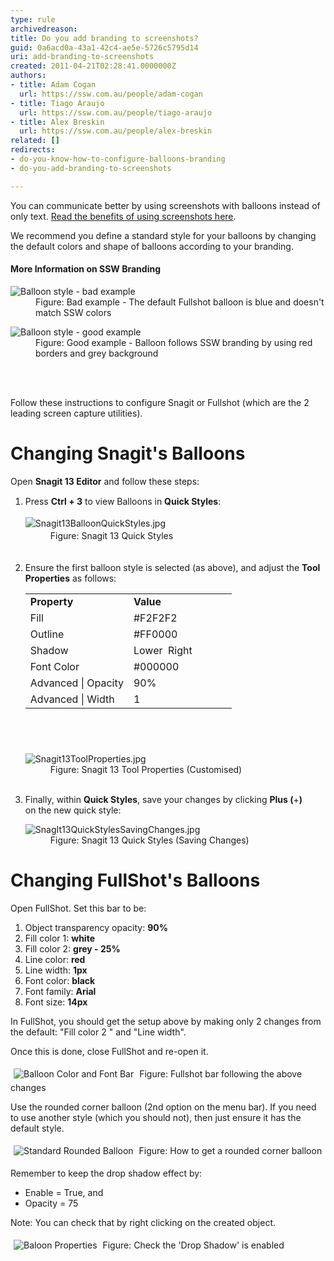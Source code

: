 ```yaml
---
type: rule
archivedreason: 
title: Do you add branding to screenshots?
guid: 0a6acd0a-43a1-42c4-ae5e-5726c5795d14
uri: add-branding-to-screenshots
created: 2011-04-21T02:28:41.0000000Z
authors:
- title: Adam Cogan
  url: https://ssw.com.au/people/adam-cogan
- title: Tiago Araujo
  url: https://ssw.com.au/people/tiago-araujo
- title: Alex Breskin
  url: https://ssw.com.au/people/alex-breskin
related: []
redirects:
- do-you-know-how-to-configure-balloons-branding
- do-you-add-branding-to-screenshots

---
```



<p>You can communicate better by using screenshots with balloons instead of only text. <a href="/Pages/HowToUseBalloons.aspx">Read the benefits of using screenshots here</a>.</p><p>We recommend you define a standard style for your balloons by changing the default colors and shape of balloons according to your branding.</p><h4>More Information on SSW Branding</h4><dl class="badImage"><dt> <img alt="Balloon style - bad example" src="/PublishingImages/balloons-style-bad-example.jpg" /> </dt><dd>Figure&#58; Bad example - The default Fullshot balloon is blue and doesn't match SSW colors</dd></dl> <dl class="goodImage"> <dt> <img alt="Balloon style - good example" src="/PublishingImages/balloons-style-good-example.jpg" /> </dt><dd>Figure&#58; Good example - Balloon follows SSW branding by using red borders and grey background</dd></dl>
<br><excerpt class='endintro'></excerpt><br>
<p>Follow these instructions to configure Snagit or Fullshot (which are the 2 leading screen capture utilities). <br></p><h1>Changing Snagit's&#160;Balloons</h1><p>Open <strong>Snagit 13 Editor</strong> and&#160;follow these steps&#58;<br></p><ol><li> 
      <span style="line-height&#58;20.8px;">Press&#160;<strong>Ctrl + 3</strong> to view&#160;<strong></strong>Balloons in <strong>Quick Styles</strong>&#58;<br> 
         <dl class="image"><dt> <img src="/PublishingImages/Snagit13BalloonQuickStyles.jpg" alt="Snagit13BalloonQuickStyles.jpg" /> </dt><dd>Figure&#58; Snagit 13 Quick Styles</dd></dl> <br></span></li><li>Ensure the&#160;first balloon&#160;style is&#160;selected (as above), and&#160;adjust the <strong>Tool Properties</strong> as follows&#58;<br> 
      <table cellspacing="0" width="100%" class="ssw15-rteTable-default" style="height&#58;240px;"><tbody><tr class="ssw15-rteTableEvenRow-default"><td class="ssw15-rteTableEvenCol-default" style="width&#58;50%;"> 
                  <strong> Property</strong><br></td><td class="ssw15-rteTableOddCol-default" style="width&#58;50%;"> 
                  <strong>Value</strong>​</td></tr><tr class="ssw15-rteTableOddRow-default"><td class="ssw15-rteTableEvenCol-default">Fill <br></td><td class="ssw15-rteTableOddCol-default">#F2F2F2<br></td></tr><tr class="ssw15-rteTableEvenRow-default"><td class="ssw15-rteTableEvenCol-default">Outline<br></td><td class="ssw15-rteTableOddCol-default">#FF0000<br></td></tr><tr class="ssw15-rteTableOddRow-default"><td class="ssw15-rteTableEvenCol-default">Shadow<br></td><td class="ssw15-rteTableOddCol-default">Lower&#160; Right<br></td></tr><tr class="ssw15-rteTableEvenRow-default"><td class="ssw15-rteTableEvenCol-default" rowspan="1">Font Color<br></td><td class="ssw15-rteTableOddCol-default" rowspan="1">#000000<br></td></tr><tr class="ssw15-rteTableOddRow-default"><td class="ssw15-rteTableEvenCol-default">Advanced | Opacity<br></td><td class="ssw15-rteTableOddCol-default">90%<br></td></tr><tr class="ssw15-rteTableEvenRow-default"><td class="ssw15-rteTableEvenCol-default" rowspan="1">Advanced | Width<br></td><td class="ssw15-rteTableOddCol-default" rowspan="1">1<br></td></tr></tbody></table><dl class="image"><dt><img src="/PublishingImages/Snagit13ToolProperties.jpg" alt="Snagit13ToolProperties.jpg" /> </dt><dd>Figure&#58; Snagit 13 Tool Properties (Customised)</dd> <br></dl></li><li>Finally, within <strong>Quick Styles</strong>, save your&#160;changes by clicking <strong>Plus (</strong>+<strong>) </strong>on&#160;the&#160;new quick&#160;style&#58;<br>
      <dl class="image"><dt><img src="/PublishingImages/SnagIt13QuickStylesSavingChanges.jpg" alt="SnagIt13QuickStylesSavingChanges.jpg" /> </dt><dd>Figure&#58; Snagit 13 Quick Styles (Saving Changes)</dd></dl></li></ol><div><h1>Changing FullShot's Balloons<br></h1><p>Open FullShot. Set this bar to be&#58;</p><ol><li>Object transparency opacity&#58;&#160;<strong>90%</strong></li><li>Fill color 1&#58;&#160;<strong>white</strong></li><li>Fill color 2&#58;&#160;<strong>grey&#160;- 25%</strong></li><li>Line color&#58;&#160;<strong>red</strong></li><li>Line width&#58;&#160;<strong>1px</strong></li><li>Font color&#58;&#160;<strong>black</strong></li><li>Font family&#58;&#160;<strong>Arial</strong></li><li>Font size&#58;&#160;<strong>14px</strong></li></ol><p>In&#160;FullShot, you should get the setup above by&#160;making only 2 changes from the default&#58;&#160;&quot;Fill color 2 &quot; and &quot;Line width&quot;.</p><p>Once this is done, close FullShot and re-open it.&#160;</p> 
   <img class="ms-rteCustom-ImageArea" alt="Balloon Color and Font Bar" src="/PublishingImages/BalloonColorFontBar.jpg" style="margin&#58;5px;" /> <span class="ms-rteCustom-FigureNormal">Figure&#58; Fullshot bar following the above changes</span> 
   <p>Use the rounded corner balloon (2nd option on the menu bar). If you need to use another style (which you should not), then just ensure it has the default style.</p> 
   <img class="ms-rteCustom-ImageArea" alt="Standard Rounded Balloon" src="/PublishingImages/standardRoundedBalloon.jpg" style="margin&#58;5px;" /> <span class="ms-rteCustom-FigureNormal">Figure&#58; How to get a rounded corner balloon</span> 
   <p>Remember to keep the drop shadow effect by&#58;&#160;</p><ul><li>Enable&#160;= True, and</li><li>Opacity = 75</li></ul><p>Note&#58; You can check that by right clicking on the created object.</p> 
   <img class="ms-rteCustom-ImageArea" alt="Baloon Properties" src="/PublishingImages/BalloonProperties.jpg" style="margin&#58;5px;" /> <span class="ms-rteCustom-FigureNormal">Figure&#58; Check the 'Drop Shadow' is enabled&#160;<br></span><b> <br></b></div><div></div>


